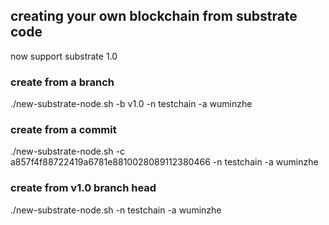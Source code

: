 ## creating your own blockchain from substrate code 

now support substrate 1.0

### create from a branch

  ./new-substrate-node.sh -b v1.0 -n testchain -a wuminzhe

### create from a commit

  ./new-substrate-node.sh -c a857f4f88722419a6781e8810028089112380466 -n testchain -a wuminzhe

### create from v1.0 branch head

  ./new-substrate-node.sh -n testchain -a wuminzhe
